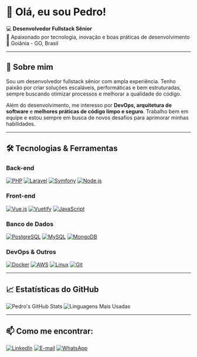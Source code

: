 # 👋 Olá, eu sou Pedro!  

💻 **Desenvolvedor Fullstack Sênior**  
🚀 Apaixonado por tecnologia, inovação e boas práticas de desenvolvimento  
📍 Goiânia - GO, Brasil  

---

## 🚀 Sobre mim  
Sou um desenvolvedor fullstack sênior com ampla experiência. Tenho paixão por criar soluções escaláveis, performáticas e bem estruturadas, sempre buscando otimizar processos e melhorar a qualidade do código.  

Além do desenvolvimento, me interesso por **DevOps, arquitetura de software** e **melhores práticas de código limpo e seguro**. Trabalho bem em equipe e estou sempre em busca de novos desafios para aprimorar minhas habilidades.  

---

## 🛠️ Tecnologias & Ferramentas  

### **Back-end**  
[![PHP](https://img.shields.io/badge/PHP-777BB4?style=for-the-badge&logo=php&logoColor=white)](https://www.php.net/)
[![Laravel](https://img.shields.io/badge/Laravel-FF2D20?style=for-the-badge&logo=laravel&logoColor=white)](https://laravel.com/)
[![Symfony](https://img.shields.io/badge/Symfony-000000?style=for-the-badge&logo=symfony&logoColor=white)](https://symfony.com/)
[![Node.js](https://img.shields.io/badge/Node.js-339933?style=for-the-badge&logo=nodedotjs&logoColor=white)](https://nodejs.org/)  

### **Front-end**  
[![Vue.js](https://img.shields.io/badge/Vue.js-4FC08D?style=for-the-badge&logo=vuedotjs&logoColor=white)](https://vuejs.org/)
[![Vuetify](https://img.shields.io/badge/Vuetify-1867C0?style=for-the-badge&logo=vuetify&logoColor=white)](https://vuetifyjs.com/)
[![JavaScript](https://img.shields.io/badge/JavaScript-F7DF1E?style=for-the-badge&logo=javascript&logoColor=black)](https://developer.mozilla.org/pt-BR/docs/Web/JavaScript)  

### **Banco de Dados**  
[![PostgreSQL](https://img.shields.io/badge/PostgreSQL-316192?style=for-the-badge&logo=postgresql&logoColor=white)](https://www.postgresql.org/)
[![MySQL](https://img.shields.io/badge/MySQL-4479A1?style=for-the-badge&logo=mysql&logoColor=white)](https://dev.mysql.com/doc/)
[![MongoDB](https://img.shields.io/badge/MongoDB-47A248?style=for-the-badge&logo=mongodb&logoColor=white)](https://www.mongodb.com/docs/)  

### **DevOps & Outros**  
[![Docker](https://img.shields.io/badge/Docker-2496ED?style=for-the-badge&logo=docker&logoColor=white)](https://docs.docker.com/)
[![AWS](https://img.shields.io/badge/AWS-FF9900?style=for-the-badge&logo=amazonaws&logoColor=white)](https://aws.amazon.com/documentation/)
[![Linux](https://img.shields.io/badge/Linux-FCC624?style=for-the-badge&logo=linux&logoColor=black)](https://linux.org/)
[![Git](https://img.shields.io/badge/Git-F05032?style=for-the-badge&logo=git&logoColor=white)](https://git-scm.com/doc)  

---

## 📈 Estatísticas do GitHub  

![Pedro's GitHub Stats](https://github-readme-stats.vercel.app/api?username=Pedroasilva&show_icons=true&theme=dark)
![Linguagens Mais Usadas](https://github-readme-stats.vercel.app/api/top-langs/?username=Pedroasilva&layout=compact&theme=dark)  

---

## 📫 Como me encontrar:  

[![LinkedIn](https://img.shields.io/badge/LinkedIn-0077B5?style=for-the-badge&logo=linkedin&logoColor=white)](https://www.linkedin.com/in/pdroaosilva/)
[![E-mail](https://img.shields.io/badge/Email-D14836?style=for-the-badge&logo=gmail&logoColor=white)](mailto:pedrocaaugusto@gmail.com)
[![WhatsApp](https://img.shields.io/badge/WhatsApp-25D366?style=for-the-badge&logo=whatsapp&logoColor=white)](https://wa.me/5562992467199)  
